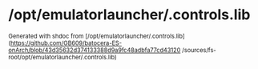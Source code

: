 # /opt/emulatorlauncher/.controls.lib




<sub>Generated with shdoc from [/opt/emulatorlauncher/.controls.lib](https://github.com/GB609/batocera-ES-onArch/blob/43d35632d374133388d9a9fc48adbfa77cd43120
/sources/fs-root/opt/emulatorlauncher/.controls.lib)</sub>